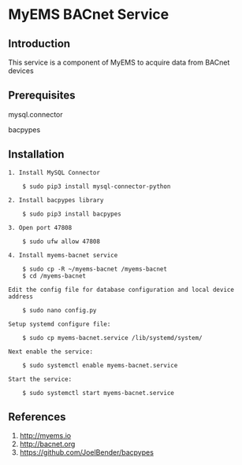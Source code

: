 # MyEMS BACnet Service


## Introduction

This service is a component of MyEMS to acquire data from BACnet devices


## Prerequisites

mysql.connector

bacpypes

## Installation

    1. Install MySQL Connector
```
    $ sudo pip3 install mysql-connector-python
```
    2. Install bacpypes library
```
    $ sudo pip3 install bacpypes
```
    3. Open port 47808
```
    $ sudo ufw allow 47808
```
    4. Install myems-bacnet service
```
    $ sudo cp -R ~/myems-bacnet /myems-bacnet
    $ cd /myems-bacnet
```
    Edit the config file for database configuration and local device address
```
    $ sudo nano config.py
```
    Setup systemd configure file:
```
    $ sudo cp myems-bacnet.service /lib/systemd/system/
```
    Next enable the service:
```
    $ sudo systemctl enable myems-bacnet.service
```
    Start the service:
```
    $ sudo systemctl start myems-bacnet.service
```

## References

  1. http://myems.io
  2. http://bacnet.org
  3. https://github.com/JoelBender/bacpypes
  

